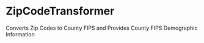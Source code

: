 # ZipCodeTransformer
 Converts Zip Codes to County FIPS and Provides County FIPS Demographic Information
